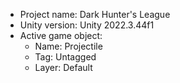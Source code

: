 <!-- UNITY CODE ASSIST INSTRUCTIONS START -->
- Project name: Dark Hunter's League
- Unity version: Unity 2022.3.44f1
- Active game object:
  - Name: Projectile
  - Tag: Untagged
  - Layer: Default
<!-- UNITY CODE ASSIST INSTRUCTIONS END -->